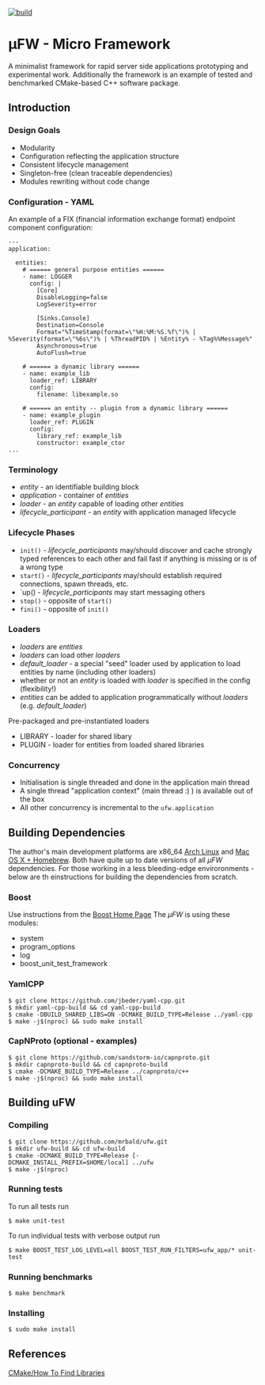 [![build](https://api.travis-ci.org/mrbald/ufw.svg?branch=master)](https://travis-ci.org/mrbald/ufw)

# &mu;FW - Micro Framework
A minimalist framework for rapid server side applications prototyping and experimental work.
Additionally the framework is an example of tested and benchmarked CMake-based C++ software package.

## Introduction

### Design Goals

* Modularity
* Configuration reflecting the application structure
* Consistent lifecycle management
* Singleton-free (clean traceable dependencies)
* Modules rewriting without code change

### Configuration - YAML
An example of a FIX (financial information exchange format) endpoint component configuration:
```
---
application:

  entities:
    # ====== general purpose entities ======
    - name: LOGGER
      config: |
        [Core]
        DisableLogging=false
        LogSeverity=error

        [Sinks.Console]
        Destination=Console
        Format="%TimeStamp(format=\"%H:%M:%S.%f\")% | %Severity(format=\"%6s\")% | %ThreadPID% | %Entity% - %Tag%%Message%"
        Asynchronous=true
        AutoFlush=true

    # ====== a dynamic library ======
    - name: example_lib
      loader_ref: LIBRARY
      config:
        filename: libexample.so

    # ====== an entity -- plugin from a dynamic library ======
    - name: example_plugin
      loader_ref: PLUGIN
      config:
        library_ref: example_lib
        constructor: example_ctor
...

```

### Terminology

* _entity_ - an identifiable building block
* _application_ - container of _entities_
* _loader_ - an _entity_ capable of loading other _entities_
* _lifecycle_participant_ - an _entity_ with application managed lifecycle

### Lifecycle Phases

* `init()` - *lifecycle_participants* may/should discover and cache strongly typed references to each other and fail fast if anything is missing or is of a wrong type
* `start()` - *lifecycle_participants* may/should establish required connections, spawn threads, etc.
* `up() - *lifecycle_participants* may start messaging others
* `stop()` - opposite of `start()`
* `fini()` - opposite of `init()`

### Loaders

* _loaders_ are _entities_
* _loaders_ can load other _loaders_
* *default_loader* - a special "seed" loader used by application to load entities by name (including other loaders)
* whether or not an _entity_ is loaded with _loader_ is specified in the config (flexibility!)
* _entities_ can be added to application programmatically without _loaders_ (e.g. *default_loader*)

Pre-packaged and pre-instantiated loaders

* LIBRARY - loader for shared libary
* PLUGIN - loader for entities from loaded shared libraries

### Concurrency

* Initialisation is single threaded and done in the application main thread
* A single thread "application context" (main thread :) ) is available out of the box
* All other concurrency is incremental to the `ufw.application`

## Building Dependencies
The author's main development platforms are x86_64 [Arch Linux](https://www.archlinux.org/) and [Mac OS X + Homebrew](https://brew.sh/).
Both have quite up to date versions of all _&mu;FW_ dependencies.
For those working in a less bleeding-edge enviroronments - below are th einstructions for building the dependencies from scratch.

### Boost
Use instructions from the [Boost Home Page](https://boost.org)
The _&mu;FW_ is using these modules:
* system
* program_options
* log
* boost_unit_test_framework

### YamlCPP

```
$ git clone https://github.com/jbeder/yaml-cpp.git
$ mkdir yaml-cpp-build && cd yaml-cpp-build
$ cmake -DBUILD_SHARED_LIBS=ON -DCMAKE_BUILD_TYPE=Release ../yaml-cpp
$ make -j$(nproc) && sudo make install
```

### CapNProto (optional - examples)

```
$ git clone https://github.com/sandstorm-io/capnproto.git
$ mkdir capnproto-build && cd capnproto-build
$ cmake -DCMAKE_BUILD_TYPE=Release ../capnproto/c++
$ make -j$(nproc) && sudo make install
```

## Building uFW

### Compiling

    $ git clone https://github.com/mrbald/ufw.git
    $ mkdir ufw-build && cd ufw-build
    $ cmake -DCMAKE_BUILD_TYPE=Release [-DCMAKE_INSTALL_PREFIX=$HOME/local] ../ufw
    $ make -j$(nproc)

### Running tests

To run all tests run

    $ make unit-test

To run individual tests with verbose output run

    $ make BOOST_TEST_LOG_LEVEL=all BOOST_TEST_RUN_FILTERS=ufw_app/* unit-test

### Running benchmarks

    $ make benchmark

### Installing

    $ sudo make install

## References
[CMake/How To Find Libraries](https://cmake.org/Wiki/CMake:How_To_Find_Libraries)

